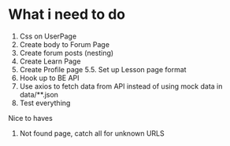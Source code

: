 # What i need to do

1. Css on UserPage
2. Create body to Forum Page
3. Create forum posts (nesting)
4. Create Learn Page
5. Create Profile page
   5.5. Set up Lesson page format
6. Hook up to BE API
7. Use axios to fetch data from API instead of using mock data in data/\*\*.json
8. Test everything

Nice to haves

1. Not found page, catch all for unknown URLS
